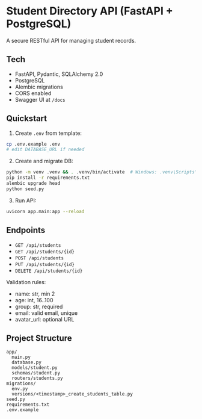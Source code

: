 
# Student Directory API (FastAPI + PostgreSQL)

A secure RESTful API for managing student records.

## Tech
- FastAPI, Pydantic, SQLAlchemy 2.0
- PostgreSQL
- Alembic migrations
- CORS enabled
- Swagger UI at `/docs`

## Quickstart

1) Create `.env` from template:
```bash
cp .env.example .env
# edit DATABASE_URL if needed
```

2) Create and migrate DB:
```bash
python -m venv .venv && . .venv/bin/activate  # Windows: .venv\Scripts\activate
pip install -r requirements.txt
alembic upgrade head
python seed.py
```

3) Run API:
```bash
uvicorn app.main:app --reload
```

## Endpoints
- `GET /api/students`
- `GET /api/students/{id}`
- `POST /api/students`
- `PUT /api/students/{id}`
- `DELETE /api/students/{id}`

Validation rules:
- name: str, min 2
- age: int, 16..100
- group: str, required
- email: valid email, unique
- avatar_url: optional URL

## Project Structure
```
app/
  main.py
  database.py
  models/student.py
  schemas/student.py
  routers/students.py
migrations/
  env.py
  versions/<timestamp>_create_students_table.py
seed.py
requirements.txt
.env.example
```
